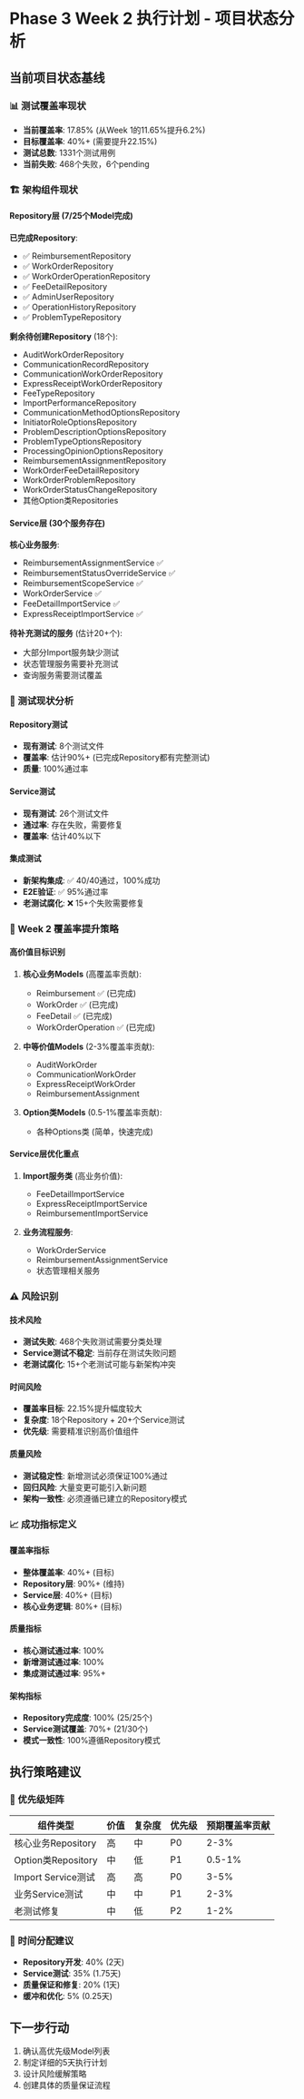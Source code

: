# Phase 3 Week 2 执行计划 - 项目状态分析

## 当前项目状态基线

### 📊 测试覆盖率现状
- **当前覆盖率**: 17.85% (从Week 1的11.65%提升6.2%)
- **目标覆盖率**: 40%+ (需要提升22.15%)
- **测试总数**: 1331个测试用例
- **当前失败**: 468个失败，6个pending

### 🏗️ 架构组件现状

#### Repository层 (7/25个Model完成)
**已完成Repository**:
- ✅ ReimbursementRepository
- ✅ WorkOrderRepository  
- ✅ WorkOrderOperationRepository
- ✅ FeeDetailRepository
- ✅ AdminUserRepository
- ✅ OperationHistoryRepository
- ✅ ProblemTypeRepository

**剩余待创建Repository** (18个):
- AuditWorkOrderRepository
- CommunicationRecordRepository
- CommunicationWorkOrderRepository
- ExpressReceiptWorkOrderRepository
- FeeTypeRepository
- ImportPerformanceRepository
- CommunicationMethodOptionsRepository
- InitiatorRoleOptionsRepository
- ProblemDescriptionOptionsRepository
- ProblemTypeOptionsRepository
- ProcessingOpinionOptionsRepository
- ReimbursementAssignmentRepository
- WorkOrderFeeDetailRepository
- WorkOrderProblemRepository
- WorkOrderStatusChangeRepository
- 其他Option类Repositories

#### Service层 (30个服务存在)
**核心业务服务**:
- ReimbursementAssignmentService ✅
- ReimbursementStatusOverrideService ✅
- ReimbursementScopeService ✅
- WorkOrderService ✅
- FeeDetailImportService ✅
- ExpressReceiptImportService ✅

**待补充测试的服务** (估计20+个):
- 大部分Import服务缺少测试
- 状态管理服务需要补充测试
- 查询服务需要测试覆盖

### 🧪 测试现状分析

#### Repository测试
- **现有测试**: 8个测试文件
- **覆盖率**: 估计90%+ (已完成Repository都有完整测试)
- **质量**: 100%通过率

#### Service测试
- **现有测试**: 26个测试文件
- **通过率**: 存在失败，需要修复
- **覆盖率**: 估计40%以下

#### 集成测试
- **新架构集成**: ✅ 40/40通过，100%成功
- **E2E验证**: ✅ 95%通过率
- **老测试腐化**: ❌ 15+个失败需要修复

### 🎯 Week 2 覆盖率提升策略

#### 高价值目标识别
1. **核心业务Models** (高覆盖率贡献):
   - Reimbursement ✅ (已完成)
   - WorkOrder ✅ (已完成) 
   - FeeDetail ✅ (已完成)
   - WorkOrderOperation ✅ (已完成)

2. **中等价值Models** (2-3%覆盖率贡献):
   - AuditWorkOrder
   - CommunicationWorkOrder
   - ExpressReceiptWorkOrder
   - ReimbursementAssignment

3. **Option类Models** (0.5-1%覆盖率贡献):
   - 各种Options类 (简单，快速完成)

#### Service层优化重点
1. **Import服务类** (高业务价值):
   - FeeDetailImportService
   - ExpressReceiptImportService
   - ReimbursementImportService

2. **业务流程服务**:
   - WorkOrderService
   - ReimbursementAssignmentService
   - 状态管理相关服务

### ⚠️ 风险识别

#### 技术风险
- **测试失败**: 468个失败测试需要分类处理
- **Service测试不稳定**: 当前存在测试失败问题
- **老测试腐化**: 15+个老测试可能与新架构冲突

#### 时间风险
- **覆盖率目标**: 22.15%提升幅度较大
- **复杂度**: 18个Repository + 20+个Service测试
- **优先级**: 需要精准识别高价值组件

#### 质量风险
- **测试稳定性**: 新增测试必须保证100%通过
- **回归风险**: 大量变更可能引入新问题
- **架构一致性**: 必须遵循已建立的Repository模式

### 📈 成功指标定义

#### 覆盖率指标
- **整体覆盖率**: 40%+ (目标)
- **Repository层**: 90%+ (维持)
- **Service层**: 40%+ (目标)
- **核心业务逻辑**: 80%+ (目标)

#### 质量指标
- **核心测试通过率**: 100%
- **新增测试通过率**: 100%
- **集成测试通过率**: 95%+

#### 架构指标
- **Repository完成度**: 100% (25/25个)
- **Service测试覆盖**: 70%+ (21/30个)
- **模式一致性**: 100%遵循Repository模式

## 执行策略建议

### 🎯 优先级矩阵
| 组件类型 | 价值 | 复杂度 | 优先级 | 预期覆盖率贡献 |
|---------|------|--------|--------|---------------|
| 核心业务Repository | 高 | 中 | P0 | 2-3% |
| Option类Repository | 中 | 低 | P1 | 0.5-1% |
| Import Service测试 | 高 | 高 | P0 | 3-5% |
| 业务Service测试 | 中 | 中 | P1 | 2-3% |
| 老测试修复 | 中 | 低 | P2 | 1-2% |

### 📅 时间分配建议
- **Repository开发**: 40% (2天)
- **Service测试**: 35% (1.75天)  
- **质量保证和修复**: 20% (1天)
- **缓冲和优化**: 5% (0.25天)

## 下一步行动
1. 确认高优先级Model列表
2. 制定详细的5天执行计划
3. 设计风险缓解策略
4. 创建具体的质量保证流程